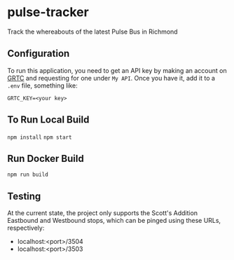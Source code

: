 # pulse-tracker

Track the whereabouts of the latest Pulse Bus in Richmond

## Configuration

To run this application, you need to get an API key by making an account on [GRTC](http://new.grtcbustracker.com/bustime/home.jsp) and requesting for one under `My API`. Once you have it, add it to a `.env` file, something like:

`GRTC_KEY=<your key>`

## To Run Local Build

`npm install`
`npm start`

## Run Docker Build

`npm run build`

## Testing

At the current state, the project only supports the Scott's Addition Eastbound and Westbound stops, which can be pinged using these URLs, respectively:

- localhost:\<port>/3504
- localhost:\<port>/3503
